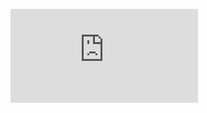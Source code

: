 ![image](https://secure.gooddata.com/reportWidget.html#project=/gdc/projects/lan1p709q5i3le6gqhdzg8y5jznpe9jw&report=/gdc/md/lan1p709q5i3le6gqhdzg8y5jznpe9jw/obj/2862&title=yes)
